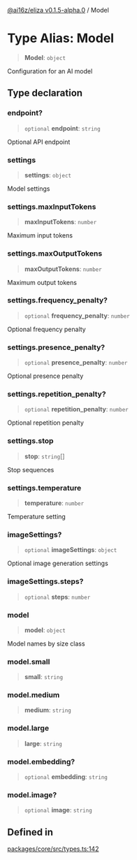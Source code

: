 [@ai16z/eliza v0.1.5-alpha.0](../index.md) / Model

# Type Alias: Model

> **Model**: `object`

Configuration for an AI model

## Type declaration

### endpoint?

> `optional` **endpoint**: `string`

Optional API endpoint

### settings

> **settings**: `object`

Model settings

### settings.maxInputTokens

> **maxInputTokens**: `number`

Maximum input tokens

### settings.maxOutputTokens

> **maxOutputTokens**: `number`

Maximum output tokens

### settings.frequency\_penalty?

> `optional` **frequency\_penalty**: `number`

Optional frequency penalty

### settings.presence\_penalty?

> `optional` **presence\_penalty**: `number`

Optional presence penalty

### settings.repetition\_penalty?

> `optional` **repetition\_penalty**: `number`

Optional repetition penalty

### settings.stop

> **stop**: `string`[]

Stop sequences

### settings.temperature

> **temperature**: `number`

Temperature setting

### imageSettings?

> `optional` **imageSettings**: `object`

Optional image generation settings

### imageSettings.steps?

> `optional` **steps**: `number`

### model

> **model**: `object`

Model names by size class

### model.small

> **small**: `string`

### model.medium

> **medium**: `string`

### model.large

> **large**: `string`

### model.embedding?

> `optional` **embedding**: `string`

### model.image?

> `optional` **image**: `string`

## Defined in

[packages/core/src/types.ts:142](https://github.com/mad-finance/eliza/blob/main/packages/core/src/types.ts#L142)
